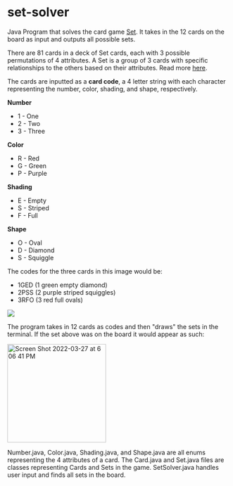 # set-solver

Java Program that solves the card game [Set](https://en.wikipedia.org/wiki/Set_(card_game)). It takes in the 12 cards on the board as input and outputs all possible sets. 

There are 81 cards in a deck of Set cards, each with 3 possible permutations of 4 attributes. A Set is a group of 3 cards with specific relationships to the others based on their attributes. Read more [here](https://en.wikipedia.org/wiki/Set_(card_game)).

The cards are inputted as a **card code**, a 4 letter string with each character representing the number, color, shading, and shape, respectively. 

**Number**
 - 1 - One
 - 2 - Two
 - 3 - Three

**Color**
 - R - Red
 - G - Green
 - P - Purple

**Shading**
 - E - Empty
 - S - Striped
 - F - Full

**Shape**
- O - Oval
- D - Diamond
- S - Squiggle

The codes for the three cards in this image would be: 
- 1GED (1 green empty diamond)
- 2PSS (2 purple striped squiggles)
- 3RFO (3 red full ovals)

![](https://upload.wikimedia.org/wikipedia/commons/8/8f/Set-game-cards.png)

The program takes in 12 cards as codes and then "draws" the sets in the terminal. If the set above was on the board it would appear as such:

<img width="224" alt="Screen Shot 2022-03-27 at 6 06 41 PM" src="https://user-images.githubusercontent.com/102486685/160302961-34e23c67-133a-4a02-bee2-2a1a892e24bc.png">

Number.java, Color.java, Shading.java, and Shape.java are all enums representing the 4 attributes of a card. The Card.java and Set.java files are classes representing Cards and Sets in the game. SetSolver.java handles user input and finds all sets in the board.
